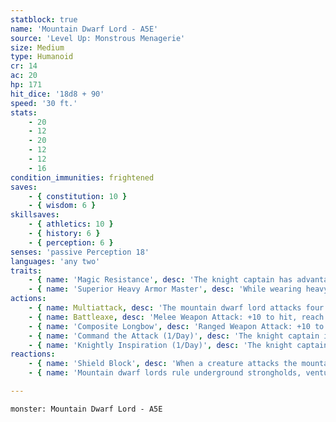 ```yaml
---
statblock: true
name: 'Mountain Dwarf Lord - A5E'
source: 'Level Up: Monstrous Menagerie'
size: Medium
type: Humanoid
cr: 14
ac: 20
hp: 171
hit_dice: '18d8 + 90'
speed: '30 ft.'
stats:
    - 20
    - 12
    - 20
    - 12
    - 12
    - 16
condition_immunities: frightened
saves:
    - { constitution: 10 }
    - { wisdom: 6 }
skillsaves:
    - { athletics: 10 }
    - { history: 6 }
    - { perception: 6 }
senses: 'passive Perception 18'
languages: 'any two'
traits:
    - { name: 'Magic Resistance', desc: 'The knight captain has advantage on saving throws against spells and magical effects.' }
    - { name: 'Superior Heavy Armor Master', desc: 'While wearing heavy armor, the knight captain reduces bludgeoning, piercing, or slashing damage they take from nonmagical weapons by 5.' }
actions:
    - { name: Multiattack, desc: 'The mountain dwarf lord attacks four times with their battleaxe.' }
    - { name: Battleaxe, desc: 'Melee Weapon Attack: +10 to hit, reach 5 ft., one target. Hit: 11 (1d8 + 7) slashing damage.' }
    - { name: 'Composite Longbow', desc: 'Ranged Weapon Attack: +10 to hit, range 150/600 ft., one target. Hit: 9 (1d8 + 5) piercing damage.' }
    - { name: 'Command the Attack (1/Day)', desc: 'The knight captain issues a command to all nonhostile creatures within 30 feet. Creatures who can see or hear the knight captain can use their reaction to make a single weapon attack with advantage.' }
    - { name: 'Knightly Inspiration (1/Day)', desc: 'The knight captain inspires creatures of their choice within 30 feet that can hear and understand them. For the next minute, inspired creatures gain an expertise die (1d4) on attack rolls and saving throws. A creature can benefit from only one Knightly Inspiration at a time, and the knight captain cannot target themselves.' }
reactions:
    - { name: 'Shield Block', desc: 'When a creature attacks the mountain dwarf lord or a target within 5 feet, the mountain dwarf lord imposes disadvantage on that attack. To do so, the mountain dwarf lord must see the attacker and be wielding a shield.' }
    - { name: 'Mountain dwarf lords rule underground strongholds, venturing out only at the head of an army', desc: '' }

---
```

```statblock
monster: Mountain Dwarf Lord - A5E
```
